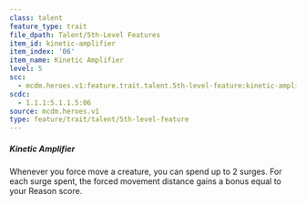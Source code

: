 ```yaml
---
class: talent
feature_type: trait
file_dpath: Talent/5th-Level Features
item_id: kinetic-amplifier
item_index: '06'
item_name: Kinetic Amplifier
level: 5
scc:
  - mcdm.heroes.v1:feature.trait.talent.5th-level-feature:kinetic-amplifier
scdc:
  - 1.1.1:5.1.1.5:06
source: mcdm.heroes.v1
type: feature/trait/talent/5th-level-feature
---
```


##### Kinetic Amplifier

Whenever you force move a creature, you can spend up to 2 surges. For each surge spent, the forced movement distance gains a bonus equal to your Reason score.
